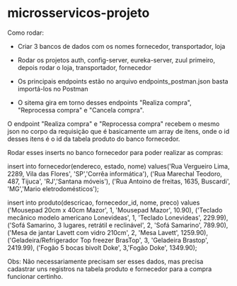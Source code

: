# microsservicos-projeto

Como rodar:

- Criar 3 bancos de dados com os nomes fornecedor, transportador, loja 

- Rodar os projetos auth, config-server, eureka-server, zuul primeiro, depois rodar o loja, transportador, fornecedor

- Os principais endpoints estão no arquivo endpoints_postman.json basta importá-los no Postman

- O sitema gira em torno desses endpoints "Realiza compra", "Reprocessa compra" e "Cancela compra".

O endpoint "Realiza compra" e "Reprocessa compra" recebem o mesmo json no corpo da requisição que é basicamente um array de itens, 
onde o id desses itens é o id da tabela produto do banco fornecedor.

Rodar esses inserts no banco fornecedor para poder realizar as compras:

insert into fornecedor(endereco, estado, nome)
values('Rua Vergueiro Lima, 2289, Vila das Flores', 'SP','Corrêa informática'),
      ('Rua Marechal Teodoro, 487, Tijuca', 'RJ','Santana móveis'),
      ('Rua Antoino de freitas, 1635, Buscardi', 'MG','Mario eletrodomésticos');

insert into produto(descricao, fornecedor_id, nome, preco)
values ('Mousepad 20cm x 40cm Mazor', 1, 'Mousepad Mazor', 10.90),
       ('Teclado mecânico modelo americano Lonevideas', 1, 'Teclado Lonevideas', 229.99),
       ('Sofá Samarino, 3 lugares, retrátil e reclinável', 2, 'Sofá Samarino', 789.90),
       ('Mesa de jantar Lavett com vidro 210cm', 2, 'Mesa Lavett', 1259.90),
       ('Geladeira/Refrigerador Top freezer BrasTop', 3, 'Geladeira Brastop', 2419.99),
       ('Fogão 5 bocas bivolt Doke', 3,'Fogão Doke', 1349.90);

Obs: Não necessariamente precisam ser esses dados, mas precisa cadastrar uns registros na tabela produto e fornecedor para a compra funcionar certinho.
